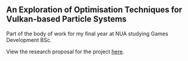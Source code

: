## An Exploration of Optimisation Techniques for Vulkan-based Particle Systems

Part of the body of work for my final year at NUA studying Games Development BSc.

View the research proposal for the project [here](https://github.com/RobinWragg/ParticleSystemsInVulkan/blob/master/proposal/proposal.pdf).